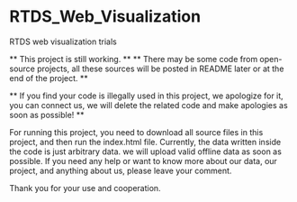 # RTDS_Web_Visualization
RTDS web visualization trials

** This project is still working. **
** There may be some code from open-source projects, all these sources will be posted in README later or at the end of the project. **

** If you find your code is illegally used in this project, we apologize for it, you can connect us, we will delete the related code and make apologies as soon as possible! **

For running this project, you need to download all source files in this project, and then run the index.html file.
Currently, the data written inside the code is just arbitrary data. we will upload valid offline data as soon as possible.
If you need any help or want to know more about our data, our project, and anything about us, please leave your comment.

Thank you for your use and cooperation.
